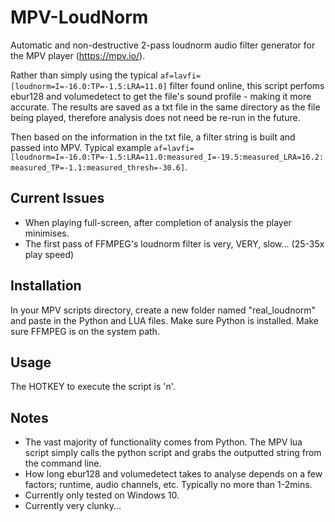 # MPV-LoudNorm
Automatic and non-destructive 2-pass loudnorm audio filter generator for the MPV player (https://mpv.io/).

Rather than simply using the typical `af=lavfi=[loudnorm=I=-16.0:TP=-1.5:LRA=11.0]` filter found online, this script perfoms ebur128 and volumedetect to get the file's sound profile - making it more accurate. The results are saved as a txt file in the same directory as the file being played, therefore analysis does not need be re-run in the future.

Then based on the information in the txt file, a filter string is built and passed into MPV. Typical example `af=lavfi=[loudnorm=I=-16.0:TP=-1.5:LRA=11.0:measured_I=-19.5:measured_LRA=16.2:measured_TP=-1.1:measured_thresh=-30.6]`.

## Current Issues

 - When playing full-screen, after completion of analysis the player minimises.
 - The first pass of FFMPEG's loudnorm filter is very, VERY, slow... (25-35x play speed)

## Installation

In your MPV scripts directory, create a new folder named "real_loudnorm" and paste in the Python and LUA files.
Make sure Python is installed.
Make sure FFMPEG is on the system path.

## Usage

The HOTKEY to execute the script is 'n'.

## Notes

 - The vast majority of functionality comes from Python. The MPV lua script simply calls the python script and grabs the outputted string from the command line.
 - How long ebur128 and volumedetect takes to analyse depends on a few factors; runtime, audio channels, etc. Typically no more than 1-2mins.
 - Currently only tested on Windows 10.
 - Currently very clunky...
